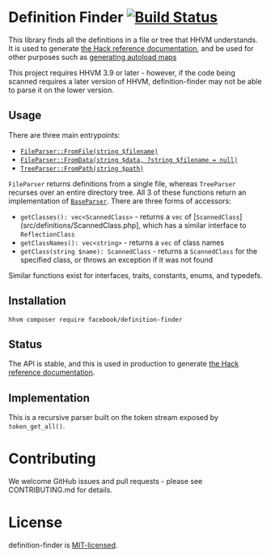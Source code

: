 Definition Finder [![Build Status](https://travis-ci.org/hhvm/definition-finder.svg?branch=master)](https://travis-ci.org/hhvm/definition-finder)
==================

This library finds all the definitions in a file or tree that HHVM understands. It is used to generate [the Hack reference documentation](http://docs.hhvm.com/hack/reference/), and be used for other purposes such as [generating autoload maps](https://github.com/hhvm/hhvm-autoload/)

This project requires HHVM 3.9 or later - however, if the code being scanned requires
a later version of HHVM, definition-finder may not be able to parse it on the lower
version.

Usage
-----

There are three main entrypoints:

 - [`FileParser::FromFile(string $filename)`](src/FileParser.php)
 - [`FileParser::FromData(string $data, ?string $filename = null)`](src/FileParser.php)
 - [`TreeParser::FromPath(string $path)`](src/TreeParser.php)

`FileParser` returns definitions from a single file, whereas `TreeParser` recurses over an entire directory tree. All 3 of these functions return an implementation of [`BaseParser`](src/BaseParser.php). There are three forms of accessors:

 - `getClasses(): vec<ScannedClass>` - returns a `vec` of [`ScannedClass`](src/definitions/ScannedClass.php], which has a similar interface to `ReflectionClass`
 - `getClassNames(): vec<string>` - returns a `vec` of class names
 - `getClass(string $name): ScannedClass` - returns a `ScannedClass` for the specified class, or throws an exception if it was not found

Similar functions exist for interfaces, traits, constants, enums, and typedefs.

Installation
------------

```
hhvm composer require facebook/definition-finder
```

Status
------

The API is stable, and this is used in production to generate [the Hack reference documentation](http://docs.hhvm.com/hack/reference/).

Implementation
--------------

This is a recursive parser built on the token stream exposed by `token_get_all()`.

Contributing
============

We welcome GitHub issues and pull requests - please see CONTRIBUTING.md for details.

License
=======

definition-finder is [MIT-licensed](LICENSE).
